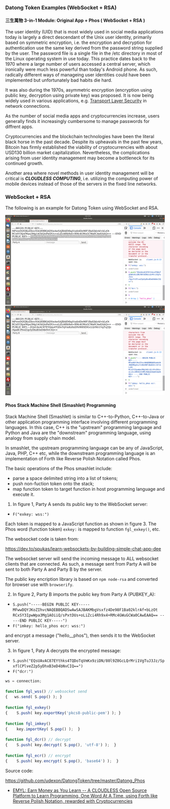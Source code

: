 ### Datong Token Examples (WebSocket + RSA) 

#### 三生萬物 3-in-1 Module: Original App + Phos ( WebSocket + RSA )

The user identity (UID) that is most widely used in social media applications today is largely a direct descendant of the Unix user identity, primarily based on symmetric encryption, i.e. the encryption and decryption for authentication use the same key derived from the password string supplied by the user. The password file is a single file in the /etc directory in most of the Linux operating system in use today. This practice dates back to the 1970 where a large number of users accessed a central server, which ironically were much less powerful than today's Android phone. As such, radically different ways of manageing user identities could have been implemented but unfortunately bad habits die hard.

It was also during the 1970s, asymmetric encryption (encryption using public key, decryption using private key) was proposed. It is now being widely used in various applications, e.g. [Transport Layer Security](https://en.wikipedia.org/wiki/Transport_Layer_Security) in network connections. 

As the number of social media apps and cryptocurrencies increase, users generally finds it increasingly cumbersome to manage passwords for diffrent apps.

Cryptocurrencies and the blockchain technologies have been the literal black horse in the past decade. Despite its upheavals in the past few years, Bitcoin has firmly established the viability of cryptocurrencies with about USD130 billion market capitalization. Nevertheless, the complications arising from user identity management may become a bottleneck for its continued growth.

Another area where novel methods in user identity management will be critical  is ___CLOUDLESS COMPUTING___, i.e. utilizing the computing power of mobile devices instead of those of the servers in the fixed line networks.


### WebSocket + RSA

The following is an example for Datong Token using WebSocket and RSA.


<img src="https://github.com/udexon/DatongToken/blob/master/Party_A.png" width=700>

<img src="https://github.com/udexon/DatongToken/blob/master/Party_B.png" width=700>


#### Phos Stack Machine Shell (Smashlet) Programming

Stack Machine Shell (Smashlet) is similar to C++-to-Python, C++-to-Java or other application programming interface involving different programming languages. In this case, C++ is the "upstream" programming language and Python and Java are the "downstream" programming language, using analogy from supply chain model.

In smashlet, the upstream programming language can be any of JavaScript, Java, PHP, C++ etc, while the downstream programming language is an implementation of Forth like Reverse Polish Notation called Phos.

The basic operations of the Phos smashlet include:
- parse a space delimited string into a list of tokens;
- push non-fuction token onto the stack;
- map function token to target function in host programming language and execute it.

1. In figure 1, Party A sends its public key to the WebSocket server:
- `F("exkey: wss:")`

Each token is mapped to a JavaScript function as shown in figure 3. The Phos word (function token) `exkey:` is mapped to function `fgl_exkey()`, etc.

The websocket code is taken from:

https://dev.to/spukas/learn-websockets-by-building-simple-chat-app-dee

The websocket server will send the incoming message to ALL websocket clients that are connected. As such, a message sent from Party A will be sent to both Party A and Party B by the server. 

The public key encription library is based on `npm node-rsa` and converted for browser use with `browserify`.

2. In figure 2, Party B imports the public key from Party A (PUBKEY_A):
- `S.push("-----BEGIN PUBLIC KEY----- MFwwDQYJKoZIhvcNAQEBBQADSwAwSAJBAKMbgVsxfz4De98F1Ba02klrAf+bLzOt RCxSY3IpwWpa3Mg1AOiiQ/sPxtDUs+oLiZci4Rh9x4+RMc4GWuGCWa0CAwEAAQ== -----END PUBLIC KEY-----")`
- `F("imkey: hello_phos ecr: wss:")`

and encrypt a message ("hello__phos"), then sends it to the WebSocket server.

3. In figure 1, Paty A decrypts the encrypted message:
- `S.push("EQsUAvAC87EYthks4TQDoTqVmKx9ziDN/80l9Z0GcLQrMri1VgTuJ3Jz/SpxflCPlveZ2p5yDhxB3eD4bNvCIQ==")`
- `F("dcr:")`


```JavaScript
ws = connection;

function fgl_wss() // websocket send
{   ws.send( S.pop() ); }

function fgl_exkey()
{    S.push( key.exportKey('pkcs8-public-pem') ); }

function fgl_imkey()
{    key.importKey( S.pop() );  }

function fgl_dcr() // decrypt
{    S.push( key.decrypt( S.pop(), 'utf-8') );  }

function fgl_ecr() // encrypt
{    S.push( key.encrypt( S.pop(), 'base64') );  }
```


Source code:

https://github.com/udexon/DatongToken/tree/master/Datong_Phos


- [ EMYL: Earn Money as You Learn -- A CLOUDLESS Open Source Platform to Learn Programming, One Word At A Time, using Forth like Reverse Polish Notation, rewarded with Cryptocurrencies ](https://github.com/udexon/EMYL)
